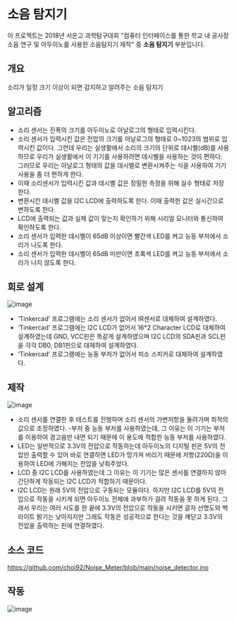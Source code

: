 # 소음 탐지기
이 프로젝트는 2018년 서운고 과학탐구대회 "컴퓨터 인터페이스를 통한 학교 내 공사장 소음 연구 및 아두이노를 사용한 소음탐지기 제작" 중 **소음 탐지기** 부분입니다.

## 개요
소리가 일정 크기 이상이 되면 감지하고 알려주는 소음 탐지기

## 알고리즘
- 소리 센서는 진폭의 크기를 아두이노로 아날로그의 형태로 입력시킨다.
- 소리 센서가 입력시킨 값은 전압의 크기를 아날로그의 형태로 0~1023의 범위로 입력시킨 값이다. 그런데 우리는 실생활에서 소리의 크기의 단위로 데시벨(dB)를 사용하므로 우리가 실생활에서 이 기기를 사용하려면 데시벨을 사용하는 것이 편하다. 그러므로 우리는 아날로그 형태의 값을 데시벨로 변환시켜주는 식을 사용하여 기기 사용을 좀 더 편하게 한다.
- 이때 소리센서가 입력시킨 값과 데시벨 값은 정밀한 측정을 위해 실수 형태로 저장한다.
- 변환시킨 데시벨 값을 I2C LCD에 출력하도록 한다. 이때 출력한 값은 실시간으로 변하도록 한다.
- LCD에 출력되는 값과 실제 값이 맞는지 확인하기 위해 시리얼 모니터와 통신하여 확인하도록 한다.
- 소리 센서가 입력한 데시벨이 65dB 이상이면 빨간색 LED를 켜고 능동 부저에서 소리가 나도록 한다.
- 소리 센서가 입력한 데시벨이 65dB 미만이면 초록색 LED를 켜고 능동 부저에서 소리가 나지 않도록 한다.

## 회로 설계
![image](https://user-images.githubusercontent.com/65582244/132721730-7dd44ea7-d4f1-469d-b41f-6721e9349f6e.png)
- ‘Tinkercad’ 프로그램에는 소리 센서가 없어서 IR센서로 대체하여 설계하였다.
- ‘Tinkercad’ 프로그램에는 I2C LCD가 없어서 16*2 Character LCD로 대체하여 설계하였는데 GND, VCC핀은 똑같게 설계하였으며 I2C LCD의 SDA핀과 SCL핀을 각각 DB0, DB1핀으로 대체하여 설계하였다.
- ‘Tinkercad’ 프로그램에는 능동 부저가 없어서 피소 스피커로 대체하여 설계하였다.

## 제작
![image](https://user-images.githubusercontent.com/65582244/132722046-7634c18a-38a2-4eea-a65c-38d9932f54ee.png)
- 소리 센서를 연결한 후 테스트를 진행하며 소리 센서의 가변저항을 돌려가며 최적의 값으로 조정하였다.
-부저 중 능동 부저를 사용하였는데, 그 이유는 이 기기는 부저를 이용하여 경고음만 내면 되기 때문에 이 용도에 적합한 능동 부저를 사용하였다.
- LED는 일반적으로 3.3V의 전압으로 작동하는데 아두이노의 디지털 핀은 5V의 전압만 출력할 수 있어 바로 연결하면 LED가 망가져 버리기 때문에 저항(220Ω)을 이용하여 LED에 가해지는 전압을 낮춰주었다.
- LCD 중 I2C LCD를 사용하였는데 그 이유는 이 기기는 많은 센서를 연결하지 않아 간단하게 작동되는 I2C LCD가 적합하기 때문이다.
- I2C LCD는 원래 5V의 전압으로 구동되는 모듈이다. 하지만 I2C LCD를 5V의 전압으로 작동을 시키게 되면 아두이노 전체에 과부하가 걸려 작동을 못 하게 된다. 그래서 우리는 여러 시도를 한 끝에 3.3V의 전압으로 작동을 시키면 글자 선명도와 백라이트 밝기는 낮아지지만 그래도 작동은 성공적으로 한다는 것을 깨닫고 3.3V의 전압을 출력하는 핀에 연결하였다.

## 소스 코드
https://github.com/choi92/Noise_Meter/blob/main/noise_detector.ino

## 작동
![image](https://user-images.githubusercontent.com/65582244/132722400-ebd8463e-e815-4857-9772-4978255ec7d7.png)

